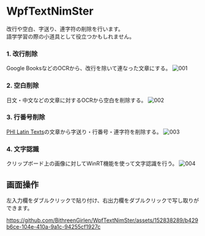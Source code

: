 # WpfTextNimSter
改行や空白、字送り、連字符の削除を行います。  
語学学習の際の小道具として役立つかもしれません。

### 1. 改行削除  
Google BooksなどのOCRから、改行を除いて連なった文章にする。
![001](https://github.com/BithreenGirlen/WpfTextNimSter/assets/152838289/4d23e0c7-17c9-4bc1-82bc-2518607fdf37)

### 2. 空白削除  
日文・中文などの文章に対するOCRから空白を削除する。
![002](https://github.com/BithreenGirlen/WpfTextNimSter/assets/152838289/ac437e23-4fb5-4fb1-9d33-f36284c18e36)

### 3. 行番号削除  
[PHI Latin Texts](https://latin.packhum.org/)の文章から字送り・行番号・連字符を削除する。
![003](https://github.com/BithreenGirlen/WpfTextNimSter/assets/152838289/d5965f39-cc98-4d47-a5e3-97ff26c6bceb)

### 4. 文字認識
クリップボード上の画像に対してWinRT機能を使って文字認識を行う。
![004](https://github.com/BithreenGirlen/WpfTextNimSter/assets/152838289/8ed14304-67f7-4f75-9cef-97833a18e735)

## 画面操作
左入力欄をダブルクリックで貼り付け、右出力欄をダブルクリックで写し取りができます。

https://github.com/BithreenGirlen/WpfTextNimSter/assets/152838289/b429b6ce-104e-410a-9a1c-94255cf1927c



